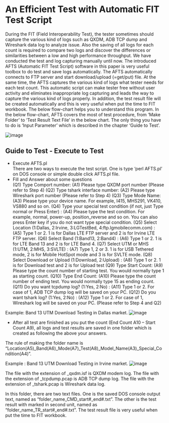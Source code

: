 # An Efficient Test with Automatic FIT Test Script

During the FIT (Field Interoperability Test), the tester sometimes should capture the various kind of logs such as QXDM, ADB TCP dump and Wireshark data log to analyze issue. Also the saving of all logs for each count is required to compare two logs and discover the differences or similarities between a low and high performance throughput. We have conducted the test and log capturing manually until now. The introduced AFTS (Automatic FIT Test Script) software in this paper is very useful toolbox to do test and save logs automatically. The AFTS automatically connects to FTP server and start download/upload (=get/put) file. At the same time, the AFTS captures the various kind of logs what tester needs for each test count. This automatic script can make tester free without user activity and eliminates inappropriate log capturing and leads the way to capture the various kind of logs properly. In addition, the test result file will be created automatically and this is very useful when put the time to FIT workbook. The below flow-chart helps you to understand this program. In the below flow-chart, AFTS covers the most of test procedure, from ‘Make Folder’ to ‘Test Result Text File’ in the below chart. The only thing you have to do is ‘Input Parameter’ which is described in the chapter ‘Guide to Test’.

![image](https://user-images.githubusercontent.com/77954837/114701710-1df4c800-9d5e-11eb-80d0-bbc22e2d9b16.png)

## Guide to Test - Execute to Test
- Execute AFTS.pl     
There are two ways to execute the test script. One is type ‘perl AFTS.pl’ on DOS console or simple double click AFTS.pl file.
- Fill and Answer about some questions  
(Q1) Type Comport number:
(A1) Please type QXDM port number (Please refer to Step 4)
(Q2) Type tshark interface number:
(A2) Please type Wireshark port number (Please refer to Step 4)
(Q3) Type Mode Name:
(A3) Please type your device name. For example, I415, MHS291, VK410, VS880 and so on.
(Q4) Type your special test condition (if not, just Type normal or Press Enter) :
(A4) Please type the test condition. For example, normal, power-up, position_reverse and so on. You can also press Enter key if you do not want type special condition.
(Q5) Select Location (1:Dallas, 2:Irvine, 3:LGTestBed, 4:ftp.lgmobilecomm.com) :
(A5) Type 1 or 2. 1 is for Dallas LTE FTP server and 2 is for Irvine LTE FTP server.
(Q6) Select Band (1:Band13, 2:Band4) :
(A6) Type 1 or 2. 1 is for LTE Band 13 and 2 is for LTE Band 4.
(Q7) Select UTM or MHS (1:UTM, 2:MHS, 3:SVLTE) :
(A7) Type 1, 2 or 3. 1 is for USB Tethered mode, 2 is for Mobile HotSpot mode and 3 is for SVLTE mode.
(Q8) Select Download or Upload (1:Download, 2:Upload) :
(A8) Type 1 or 2. 1 is for Download test and 2 is for Upload test
(Q9) Type Start Count:
(A9) Please type the count number of starting test. You would normally type 1 as starting count.
(Q10) Type End Count:
(A10) Please type the count number of ending test. You would normally type 15 as ending count.
(Q11) Do you want tcpdump log? (1:Yes, 2:No) :
(A11) Type 1 or 2. For case of 1, ADB TCP dump log will be saved on your PC. 
(Q12) Do you want tshark log? (1:Yes, 2:No) :
(A12) Type 1 or 2. For case of 1, Wireshark log will be saved on your PC. (Please refer to Step 4 and Q2)

Example: Band 13 UTM Download Testing in Dallas market.
![image](https://user-images.githubusercontent.com/77954837/114701852-50062a00-9d5e-11eb-88b9-266cb989c5dc.png)

- After all test are finished as you put the count (End Count A10 – Start Count A9), all logs and test results are saved in one folder which is created as following the above your answers.  

The rule of making the folder name is “Location(A5)_Band(A6)_Mode(A7)_Test(A8)_Model_Name(A3)_Special_Condition(A4)”. 

Example : Band 13 UTM Download Testing in Irvine market.
![image](https://user-images.githubusercontent.com/77954837/114701977-7330d980-9d5e-11eb-90b4-848527306ba0.png)

The file with the extension of _qxdm.isf is QXDM modem log.
The file with the extension of _tcpdump.pcap is ADB TCP dump log.
The file with the extension of _tshark.pcap is Wireshark data log.

In this folder, there are two text files. One is the saved DOS console output text, named as “folder_name_CMD_start#_end#.txt”. The other is the test result with marked in second unit, named as “folder_name_TR_start#_end#.txt”.  The test result file is very useful when put the time to FIT workbook.
